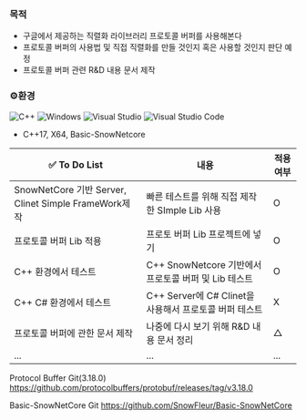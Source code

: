 

### 목적
- 구글에서 제공하는 직렬화 라이브러리 프로토콜 버퍼를 사용해본다
- 프로토콜 버퍼의 사용법 및 직접 직렬화를 만들 것인지 혹은 사용할 것인지 판단 예정
- 프로토콜 버퍼 관련 R&D 내용 문서 제작
  
### ⚙️환경
![C++](https://img.shields.io/badge/c++-%2300599C.svg?style=for-the-badge&logo=c%2B%2B&logoColor=white)
![Windows](https://img.shields.io/badge/Windows-0078D6?style=for-the-badge&logo=windows&logoColor=white)
![Visual Studio](https://img.shields.io/badge/Visual%20Studio-5C2D91.svg?style=for-the-badge&logo=visual-studio&logoColor=white)
![Visual Studio Code](https://img.shields.io/badge/Visual%20Studio%20Code-0078d7.svg?style=for-the-badge&logo=visual-studio-code&logoColor=white)
- C++17, X64, Basic-SnowNetcore
  
|✅ To Do List |내용|적용 여부|
|------|---|---|
|SnowNetCore 기반 Server, Clinet Simple FrameWork제작|빠른 테스트를 위해 직접 제작한 SImple Lib 사용|O|
|프로토콜 버퍼 Lib 적용|프로토 버퍼 Lib 프로젝트에 넣기|O|
|C++ 환경에서 테스트|C++ SnowNetcore 기반에서 프로토콜 버퍼 및 Lib 테스트|O|
|C++ C# 환경에서 테스트| C++ Server에 C# Clinet을 사용해서 프로토콜 버퍼 테스트|X|
|프로토콜 버퍼에 관한 문서 제작|나중에 다시 보기 위해 R&D 내용 문서 정리|△|
|...|...|...|


Protocol Buffer Git(3.18.0)
https://github.com/protocolbuffers/protobuf/releases/tag/v3.18.0

Basic-SnowNetCore Git
https://github.com/SnowFleur/Basic-SnowNetCore
